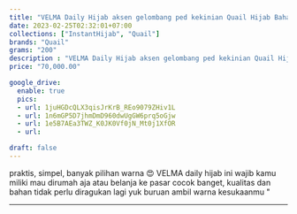 ```yaml
---
title: "VELMA Daily Hijab aksen gelombang ped kekinian Quail Hijab Bahan Jersey"
date: 2023-02-25T02:32:01+07:00
collections: ["InstantHijab", "Quail"]
brands: "Quail"
grams: "200"
description : "VELMA Daily Hijab aksen gelombang ped kekinian Quail Hijab Bahan Jersey"
price: "70,000.00"

google_drive:
  enable: true
  pics:
  - url: 1juHGDcQLX3qisJrKrB_REo9079ZHiv1L
  - url: 1n6mGP5D7jhmDmD960dwUgGW6prq5oGjw
  - url: 1e5B7AEa3TWZ_K0JK0Vf0jN_Mt0j1XfOR
  - url: 

draft: false
---
```


praktis, simpel, banyak pilihan warna 😍 VELMA daily hijab ini wajib kamu miliki
mau dirumah aja atau belanja ke pasar cocok banget, kualitas dan bahan tidak perlu diragukan lagi 
yuk buruan ambil warna kesukaanmu "

----    
 
